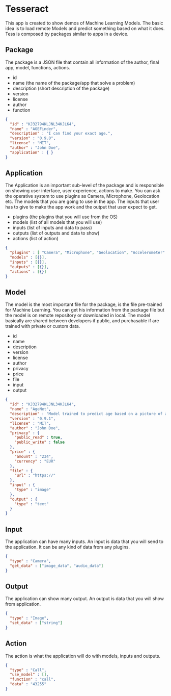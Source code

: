 # Tesseract

This app is created to show demos of Machine Learning Models. The basic idea is to load remote Models and predict something based on what it does. Tess is composed by packages similar to apps in a device.

## Package
The package is a JSON file that contain all information of the author, final app, model, functions, actions.

- id
- name (the name of the package/app that solve a problem)
- description (short description of the package)
- version
- license
- author
- function

```JSON
{
  "id" : "KJ32794KLJNL34KJLK4",
  "name" : "AGEFinder",
  "description" : "I can find your exact age.",
  "version" : "0.9.0",
  "license" : "MIT",
  "author" : "John Doe",
  "application" : { }
}
```

## Application
The Application is an important sub-level of the package and is responsible on showing user interface, user experience, actions to make.
You can ask the operative system to use plugins as Camera, Microphone, Geolocation etc. The models that you are going to use in the app. The inputs that user has to give to make the app work and the output that user expect to get.

- plugins (the plugins that you will use from the OS)
- models (list of all models that you will use)
- inputs (list of inputs and data to pass)
- outputs (list of outputs and data to show)
- actions (list of action)

```JSON
{
  "plugins" : [ "Camera", "Microphone", "Geolocation", "Accelerometer" ],
  "models" : [{}],
  "inputs" : [{}],
  "outputs" : [{}],
  "actions" : [{}]
}
```

## Model
The model is the most important file for the package, is the file pre-trained for Machine Learning. You can get his information from the package file but the model is on remote repository or downloaded in local. The model basically are shared between developers if public, and purchasable if are trained with private or custom data.

- id
- name
- description
- version
- license
- author
- privacy
- price
- file
- input
- output

```JSON
{
  "id" : "KJ32794KLJNL34KJLK4",
  "name" : "AgeNet",
  "description" : "Model trained to predict age based on a picture of a face.",
  "version" : "0.9.1",
  "license" : "MIT",
  "author" : "John Doe",
  "privacy" : {
    "public_read" : true,
    "public_write" : false
  },
  "price" : {
    "amount" : "234",
    "currency" : "EUR"
  },
  "file" : {
    "url" : "https://"
  },
  "input" : {
    "type" : "image"
  },
  "output" : {
    "type" : "text"
  }
}
```

## Input
The application can have many inputs. An input is data that you will send to the application. It can be any kind of data from any plugins.

```JSON
{
  "type" : "Camera",
  "get_data" : ["image_data", "audio_data"]
}
```

## Output
The application can show many output. An output is data that you will show from application.

```JSON
{
  "type" : "Image",
  "set_data" : ["string"]
}
```

## Action
The action is what the application will do with models, inputs and outputs.

```JSON
{
  "type" : "Call",
  "use_model" : [],
  "function" : "call",
  "data" : "43255"
}
```
